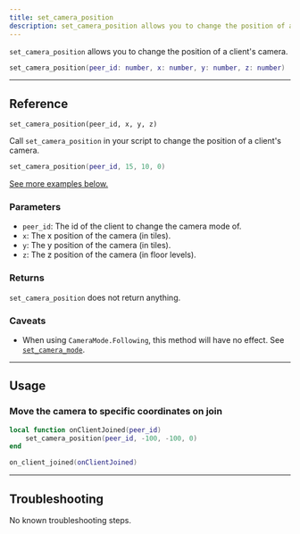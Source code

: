 ```yaml
---
title: set_camera_position
description: set_camera_position allows you to change the position of a client's camera.
---
```


`set_camera_position` allows you to change the position of a client's camera.

```lua
set_camera_position(peer_id: number, x: number, y: number, z: number)
```

-----

## Reference

`set_camera_position(peer_id, x, y, z)`

Call `set_camera_position` in your script to change the position of a client's camera.

```lua
set_camera_position(peer_id, 15, 10, 0)
```

[See more examples below.](#usage)

### Parameters

- `peer_id`: The id of the client to change the camera mode of.
- `x`: The x position of the camera (in tiles).
- `y`: The y position of the camera (in tiles).
- `z`: The z position of the camera (in floor levels).

### Returns

`set_camera_position` does not return anything.

### Caveats

- When using `CameraMode.Following`, this method will have no effect. See [`set_camera_mode`](../set_camera_mode/).

-----

## Usage

### Move the camera to specific coordinates on join

```lua
local function onClientJoined(peer_id)
	set_camera_position(peer_id, -100, -100, 0)
end

on_client_joined(onClientJoined)
```

-----

## Troubleshooting

No known troubleshooting steps.